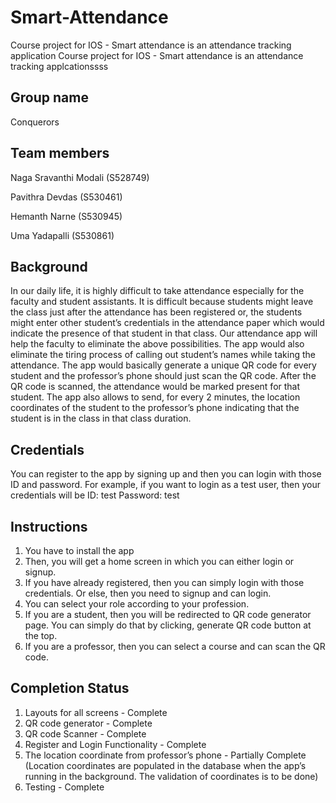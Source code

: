 ﻿# Smart-Attendance


Course project for IOS - Smart attendance is an attendance tracking application
Course project for IOS - Smart attendance is an attendance tracking applcationssss


## Group name
Conquerors

## Team members

Naga Sravanthi Modali (S528749)

Pavithra Devdas (S530461)

Hemanth Narne (S530945)

Uma Yadapalli (S530861)

## Background
In our daily life, it is highly difficult to take attendance especially for the faculty and student assistants. 
It is difficult because students might leave the class just after the attendance has been registered or, the students might enter other student’s credentials in the attendance paper which would indicate the presence of that student in that class. Our attendance app will help the faculty to eliminate the above possibilities. The app would also eliminate the tiring process of calling out student’s names while taking the attendance. The app would basically generate a unique QR code for every student and the professor’s phone should just scan the QR code. After the QR code is scanned, the attendance would be marked present for that student. The app also allows to send, for every 2 minutes, the location coordinates of the student to the professor’s phone indicating that the student is in the class in that class duration.

## Credentials
You can register to the app by signing up and then you can login with those ID and password. For example, if you want to login as a test user, then your credentials will be 
      ID: test 
      Password: test

## Instructions
1. You have to install the app
2. Then, you will get a home screen in which you can either login or signup.
3. If you have already registered, then you can simply login with those credentials. Or else, then you need to signup and can login.
4. You can select your role according to your profession.
5. If you are a student, then you will be redirected to QR code generator page. You can simply do that by clicking, generate QR code button at the top.
6. If you are a professor, then you can select a course and can scan the QR code.

## Completion Status
1. Layouts for all screens - Complete
2. QR code generator - Complete
3. QR code Scanner - Complete
4. Register and Login Functionality - Complete
5. The location coordinate from professor’s phone - Partially Complete (Location coordinates are populated in the database when the app’s running in the background. The validation of coordinates is to be done)
6. Testing - Complete
